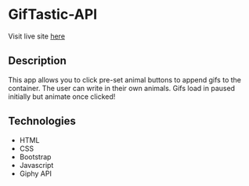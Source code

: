 # GifTastic-API
Visit live site [here](https://camiliamzali.github.io/GifTastic-API/)
## Description
This app allows you to click pre-set animal buttons to append gifs to the container. The user can write in their own animals. Gifs load in paused initially but animate once clicked!

## Technologies
* HTML
* CSS
* Bootstrap
* Javascript
* Giphy API
